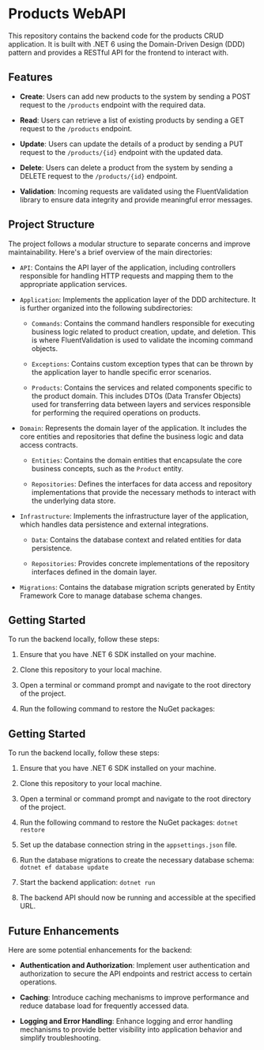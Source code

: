 # Products WebAPI

This repository contains the backend code for the products CRUD application. It is built with .NET 6 using the Domain-Driven Design (DDD) pattern and provides a RESTful API for the frontend to interact with.

## Features

- **Create**: Users can add new products to the system by sending a POST request to the `/products` endpoint with the required data.

- **Read**: Users can retrieve a list of existing products by sending a GET request to the `/products` endpoint.

- **Update**: Users can update the details of a product by sending a PUT request to the `/products/{id}` endpoint with the updated data.

- **Delete**: Users can delete a product from the system by sending a DELETE request to the `/products/{id}` endpoint.

- **Validation**: Incoming requests are validated using the FluentValidation library to ensure data integrity and provide meaningful error messages.

## Project Structure

The project follows a modular structure to separate concerns and improve maintainability. Here's a brief overview of the main directories:

- `API`: Contains the API layer of the application, including controllers responsible for handling HTTP requests and mapping them to the appropriate application services.

- `Application`: Implements the application layer of the DDD architecture. It is further organized into the following subdirectories:

  - `Commands`: Contains the command handlers responsible for executing business logic related to product creation, update, and deletion. This is where FluentValidation is used to validate the incoming command objects.

  - `Exceptions`: Contains custom exception types that can be thrown by the application layer to handle specific error scenarios.

  - `Products`: Contains the services and related components specific to the product domain. This includes DTOs (Data Transfer Objects) used for transferring data between layers and services responsible for performing the required operations on products.

- `Domain`: Represents the domain layer of the application. It includes the core entities and repositories that define the business logic and data access contracts.

  - `Entities`: Contains the domain entities that encapsulate the core business concepts, such as the `Product` entity.

  - `Repositories`: Defines the interfaces for data access and repository implementations that provide the necessary methods to interact with the underlying data store.

- `Infrastructure`: Implements the infrastructure layer of the application, which handles data persistence and external integrations.

  - `Data`: Contains the database context and related entities for data persistence.

  - `Repositories`: Provides concrete implementations of the repository interfaces defined in the domain layer.

- `Migrations`: Contains the database migration scripts generated by Entity Framework Core to manage database schema changes.

## Getting Started

To run the backend locally, follow these steps:

1. Ensure that you have .NET 6 SDK installed on your machine.

2. Clone this repository to your local machine.

3. Open a terminal or command prompt and navigate to the root directory of the project.

4. Run the following command to restore the NuGet packages:

## Getting Started

To run the backend locally, follow these steps:

1. Ensure that you have .NET 6 SDK installed on your machine.

2. Clone this repository to your local machine.

3. Open a terminal or command prompt and navigate to the root directory of the project.

4. Run the following command to restore the NuGet packages: `dotnet restore`

5. Set up the database connection string in the `appsettings.json` file.

6. Run the database migrations to create the necessary database schema: `dotnet ef database update`

7. Start the backend application: `dotnet run`

8. The backend API should now be running and accessible at the specified URL.

## Future Enhancements

Here are some potential enhancements for the backend:

- **Authentication and Authorization**: Implement user authentication and authorization to secure the API endpoints and restrict access to certain operations.

- **Caching**: Introduce caching mechanisms to improve performance and reduce database load for frequently accessed data.

- **Logging and Error Handling**: Enhance logging and error handling mechanisms to provide better visibility into application behavior and simplify troubleshooting.
